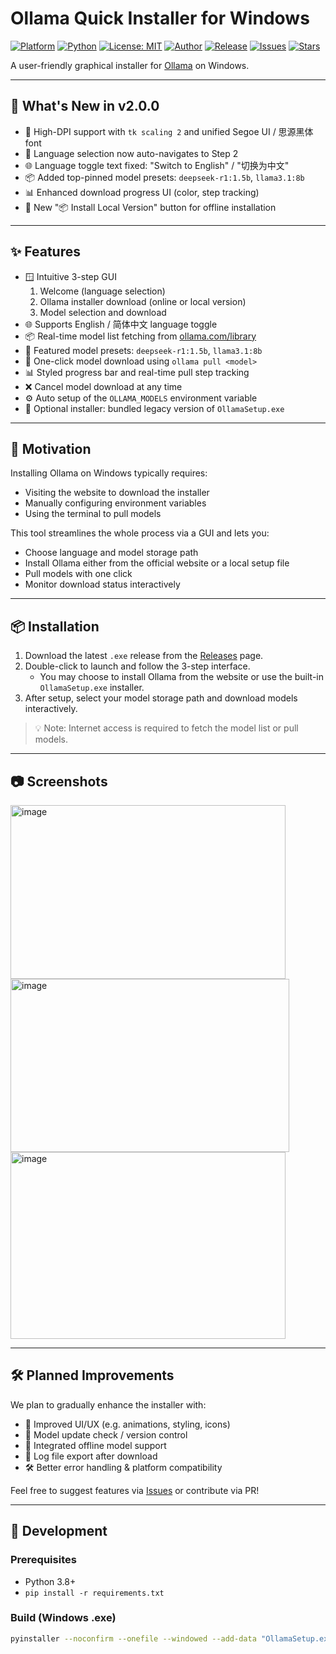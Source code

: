 # Ollama Quick Installer for Windows

[![Platform](https://img.shields.io/badge/Platform-Windows-blue.svg)](#)
[![Python](https://img.shields.io/badge/Built%20with-Python%203.8+-yellow.svg)](#)
[![License: MIT](https://img.shields.io/badge/License-MIT-green.svg)](./LICENSE)
[![Author](https://img.shields.io/badge/Author-Yixuan%20Mi-blue.svg)](https://github.com/EthanYixuanMi)
[![Release](https://img.shields.io/github/v/release/EthanYixuanMi/ollama-windows-installer?include_prereleases&label=Latest%20Release)](https://github.com/EthanYixuanMi/ollama-windows-installer/releases)
[![Issues](https://img.shields.io/github/issues/EthanYixuanMi/ollama-windows-installer.svg)](https://github.com/EthanYixuanMi/ollama-windows-installer/issues)
[![Stars](https://img.shields.io/github/stars/EthanYixuanMi/ollama-windows-installer.svg?style=social)](https://github.com/EthanYixuanMi/ollama-windows-installer/stargazers)

A user-friendly graphical installer for [Ollama](https://ollama.com) on Windows.

---

## 🌟 What's New in v2.0.0

- 🎨 High-DPI support with `tk scaling 2` and unified Segoe UI / 思源黑体 font
- 🧭 Language selection now auto-navigates to Step 2
- 🌐 Language toggle text fixed: "Switch to English" / "切换为中文"
- 📦 Added top-pinned model presets: `deepseek-r1:1.5b`, `llama3.1:8b`
- 📊 Enhanced download progress UI (color, step tracking)
- 📎 New "📦 Install Local Version" button for offline installation

---

## ✨ Features

- 🪟 Intuitive 3-step GUI  
  1. Welcome (language selection)  
  2. Ollama installer download (online or local version)  
  3. Model selection and download  
- 🌐 Supports English / 简体中文 language toggle  
- 📦 Real-time model list fetching from [ollama.com/library](https://ollama.com/library)  
- 📌 Featured model presets: `deepseek-r1:1.5b`, `llama3.1:8b`  
- 🔽 One-click model download using `ollama pull <model>`  
- 📊 Styled progress bar and real-time pull step tracking  
- ❌ Cancel model download at any time  
- ⚙️ Auto setup of the `OLLAMA_MODELS` environment variable  
- 💽 Optional installer: bundled legacy version of `OllamaSetup.exe`  

---

## 🎯 Motivation

Installing Ollama on Windows typically requires:
- Visiting the website to download the installer  
- Manually configuring environment variables  
- Using the terminal to pull models  

This tool streamlines the whole process via a GUI and lets you:
- Choose language and model storage path  
- Install Ollama either from the official website or a local setup file  
- Pull models with one click  
- Monitor download status interactively  

---

## 📦 Installation

1. Download the latest `.exe` release from the [Releases](https://github.com/EthanYixuanMi/ollama-windows-installer/releases) page.  
2. Double-click to launch and follow the 3-step interface.  
   - You may choose to install Ollama from the website or use the built-in `OllamaSetup.exe` installer.  
3. After setup, select your model storage path and download models interactively.

> 💡 Note: Internet access is required to fetch the model list or pull models.

---

## 📷 Screenshots

<img width="440" height="278" alt="image" src="https://github.com/user-attachments/assets/6c477810-17f0-4529-a121-03830b8941cc" />
  
<img width="446" height="277" alt="image" src="https://github.com/user-attachments/assets/c711a361-0eaf-4dae-8c31-c284615bd70d" />
  
<img width="440" height="299" alt="image" src="https://github.com/user-attachments/assets/45422b6e-0408-4588-bfd4-0f4a1653d5fd" />

---

## 🛠 Planned Improvements

We plan to gradually enhance the installer with:

- 🎨 Improved UI/UX (e.g. animations, styling, icons)
- 🧩 Model update check / version control
- 📁 Integrated offline model support
- 📜 Log file export after download
- 🛠 Better error handling & platform compatibility

Feel free to suggest features via [Issues](https://github.com/EthanYixuanMi/ollama-windows-installer/issues) or contribute via PR!

---

## 🚀 Development

### Prerequisites

- Python 3.8+
- `pip install -r requirements.txt`

### Build (Windows .exe)

```bash
pyinstaller --noconfirm --onefile --windowed --add-data "OllamaSetup.exe;." ollama_installer.py
```
